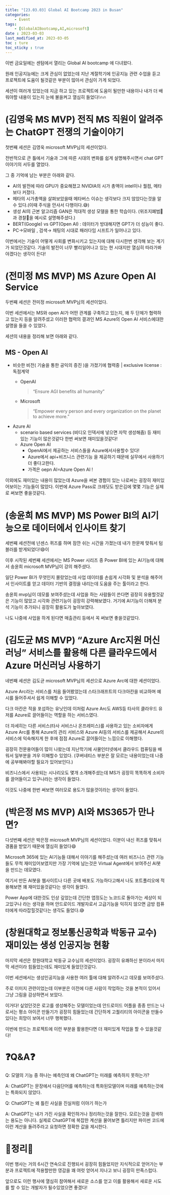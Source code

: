 ```yaml
---
title: "[23.03.03] Global AI Bootcamp 2023 in Busan"
categories:
    - Event
tags:
    - [GlobalAIBootcamp,AI,microsoft]
date : 2023-03-03
last_modified_at: 2023-03-05
toc : ture
toc_sticky : true
---
```

이번 금요일에는 센텀에서 열리는 Global AI bootcamp 에 다녀왔다. 

원래 인공지능에는 크게 관심이 없었는데 지난 계절학기에 인공지능 관련 수업을 듣고 프로젝트에 도움이 될것같은 부분이 많아서 관심이 가게 되었다. 

세션이 여러개 있었는데 지금 하고 있는 프로젝트에 도움이 될만한 내용이나 내가 더 배워야할 내용이 있는지 눈에 불을켜고 열심히 들었다!🔥🔥      


# (김영욱 MS MVP) 전직 MS 직원이 알려주는 ChatGPT 전쟁의 기술이야기
첫번째 세션은 김영욱 microsoft MVP님의 세션이었다.  

전반적으로 큰 틀에서 기술과 그에 따른 시대의 변화를 쉽게 설명해주시면서 chat GPT이야기의 서두를 열었다.

그 중 기억에 남는 부분은 아래와 같다.

- AI의 발전에 따라 GPU가 중요해졌고 NVIDIA의 시가 총액이 intel이나 퀄컴, 메타보다 커졌다.
- 메타의 시가총액을 살펴보았을때 메타버스 이슈는 생각보다 크지 않았다는것을 알 수 있다.(이때 주식을 안사서 다행이다.😅)
- 생성 AI의 근본 알고리즘 GAN은 적대적 생성 모델을 통한 학습이다. (위조지폐범🦹과 경찰👮을 예시로 설명해주셨다.)
- BERT(Google) vs GPT(Open AI) : 데이터가 방대해지면 GPT가 더 성능이 좋다.
- PC→모바일 , 검색→ 채팅의 시대로 패러다임 시프트가 일어나고 있다.

이번에서는 기술이 어떻게 사회를 변화시키고 있는지에 대해 다시한번 생각해 보는 계기가 되었던것같다. 기술의 발전이 너무 빨리일어나고 있는 현 시대지만 열심히 따라가봐야겠다는 생각이 든다!   


# (전미정 MS MVP) MS Azure Open AI Service


두번째 세션은 전미정 microsoft MVP님의 세션이었다.

이번 세션에서는 MS와 open AI가 어떤 관계를 구축하고 있는지, 왜 두 단체가 협력하고 있는지 등을 알려주셨고 이러한 협력의 결과인 MS Azure의 Open AI 서비스에대한 설명을 들을 수 있었다.

세션의 내용을 정리해 보면 아래와 같다.

## MS - Open AI

- 비슷한 비전( 기술을 통한 공익의 증진 )을 가졌기에 협력중 | exclusive license : 독점계약
    - OpenAI
        
        > “Ensure AGI benefits all humanity”
        > 
    - Microsoft
        
        > “Empower every person and every organization on the planet to achieve more.”
        > 
- Azure AI
    - scenario based services (비디오 인덱서에 넣으면 자막 생성해줌) 등 재미있는 기능이 많은것같다 한번 써보면 재미있을것같다!
    - Azure Open AI
        - OpenAI에서 제공하는 서비스들을 Azure에서사용할수 있다!
        - Azure에서 api+비즈니스 관련기능 을 제공하기 때문에 실무에서 사용하기 더 좋다고한다.
        - 가격은 oepn AI=Azure Open AI !

이외에도 재미있는 내용이 많았는데 Azure을 써본 경험이 있는 나로써는 굉장히 재미있어보이는 기능들이 많았다. 이번에 Azure Pass로 크레딧도 받은김에 몇몇 기능은 실제로 써보면 좋을것같다.   

# (송윤희 MS MVP) MS Power BI의 AI기능으로 데이터에서 인사이트 찾기

세번째 세션전에 넌센스 퀴즈를 하며 잠깐 쉬는 시간을 가졌는데 내가 한문제 맞춰서 텀블러를 받게되었다!😄이

이후 시작된 세번째 세션에서는 MS Power 시리즈 중 Power BI에 있는 AI기능에 대해서 송윤희 microsoft MVP님이 강의 해주셨다.

일단 Power BI가 무엇인지 몰랐었는데 사업 데이터를 손쉽게 시각화 및 분석을 해주어서 인사이트를 얻고 데이터 기반의 결정을 내리는데 도움을 주는 툴이라고 한다.

송윤희 mvp님이 데모를 보여주셨는데 사업을 하는 사람들이 쓴다면 굉장히 유용할것같은 기능이 많았고 시각화 관련기능이 굉장히 강력해보였다. 거기에 AI기능이 더해져 분석 기능이 추가되니 굉장히 활용도가 높아보였다.

나도 나중에 사업을 하게 된다면 매출관리 등에서 꼭 써보면 좋을것같았다.   

# (김도균 MS MVP) “Azure Arc지원 머신 러닝” 서비스를 활용해 다른 클라우드에서 Azure 머신러닝 사용하기

네번째 세션은 김도균 microsoft MVP님의 세션으로 Azure Arc에 대한 세션이었다.

Azure Arc라는 서비스를 처음 들어봤었는데 스타크래프트의 다크아칸을 비교하며 예시를 들어주셔서 쉽게 이해할 수 있었다. 

다크 아칸은 적을 포섭하는 유닛인데 이처럼 Azure Arc도 AWS등 타사의 클라우드 유저를 Azure로 끌어들이는 역할을 하는 서비스였다.

더 자세히는 다른 서비스(타사 서비스나 온프레미스)를 사용하고 있는 소비자에게 Azure Arc를 통해 Azure의 관리 서비스와 Azure AI등의 서비스를 제공해서 Azure의 서비스에 익숙해지게 한 후에 점점 Azure로 끌어들이는 느낌으로 이해했다.  

굉장히 전문용어들이 많이 나왔는데 지난학기에 사물인터넷에서 클라우드 컴퓨팅을 배워서 일부분을 겨우 이해할수 있었다. (쿠버네티스 부분은 잘 모르는 내용이었는데 나중에 공부해봐야할 필요가 있어보인다.)

비즈니스에서 사용되는 시나리오도 몇개 소개해주셨는데 MS가 굉장히 똑똑하게 소비자를 끌어들이고 있구나라는 생각이 들었다.

이것도 나중에 한번 써보면 여러모로 용도가 많을것이라는 생각이 들었다.   

# (박은정 MS MVP) AI와 MS365가 만나면?

다섯번째 세션은 박은정 microsoft MVP님의 세션이었다. 이분이 내신 퀴즈를 맞춰서 경품을 받았기 때문에 열심히 들었다😄

Microsoft 365에 있는 AI기능들 대해서 이야기를 해주셨는데 여러 비즈니스 관련 기능들도 무척 재미있어보였지만 가장 기억에 남는것은 Virtual Agent에서 보여주신 AI봇을 만드는 데모였다.

여기서 만든 AI봇을 웹사이트나 다른 곳에 배포도 가능하다고해서 나도 포트폴리오에 적용해보면 꽤 재미있을것같다는 생각이 들었다.

Power App에 대한것도 인상 깊었는데 간단한 앱정도는 노코드로 돌아가는 세상이 되고있구나 라는 생각을 하며 안드로이드 개발자로서 고급기능을 익히지 않으면 금방 컴퓨터에게 따라잡힐것같다는 생각도 들었다.😅   

# (창원대학교 정보통신공학과 박동규 교수) 재미있는 생성 인공지능 현황

마지막 세션은 창원대학교 박동규 교수님의 세션이었다. 굉장히 유쾌하신 분이라서 마지막 세션이라 힘들었는데도 재미있게 들었던것같다.

이번 세션에서는 생성인공지능을 사용한 여러 툴에 대해 알려주시고 데모를 보여주셨다.

주로 이미지 관련이었는데 이부분은 이전에 다른 사람이 작업하는 것을 본적이 있어서 그냥 그림을 감상하면서 보았다.

이거다! 싶었던것은 로고를 생성해주는 모델이었는데 안드로이드 어플을 종종 만드는 나로서는 평소 아이콘 만들기가 굉장히 힘들었는데 간단하게 고퀄리티의 아이콘을 만들수 있다는 희망이 보여서 너무 행복했다. 

이번에 만드는 프로젝트에 이런 부분을 활용한다면 더 재미있게 작업을 할 수 있을것같다!
         

# ❓Q&A❓

Q: 모델의 기능 중 하나는 예측인데 왜 ChatGPT는 미래를 예측하지 못하는가?

A: ChatGPT는 문장에서 다음단어를 예측하는데 특화된모델이며 미래를 예측하는것에는 특화되지 않았다. 
   


Q: ChatGPT는 왜 틀린 사실을 진실처럼 이야기 하는가

A: ChatGPT는 내가 가진 사실을 확인하거나 정리하는것을 잘한다. 모르는것을 검색하는 용도는 아니다. 실제로 ChatGPT에 복잡한 계산을 물어보면 틀리지만 파이썬 코드에 이런 계산을 돌려주라고 요청하면 정확한 값을 제시한다.
      

# 🙌정리🙌

이번 행사는 거의 6시간 연속으로 진행되서 굉장히 힘들었지만 지식적으로 얻어가는 부분과 프로젝트에 적용할만한 영감을 꽤 여럿 얻어서 지나고 보니 굉장히 만족스럽다.

앞으로도 이런 행사에 열심히 참여해서 새로운 소스를 얻고 이를 활용해서 새로운 시도를 할 수 있는 개발자가 될수있었으면 좋겠다!